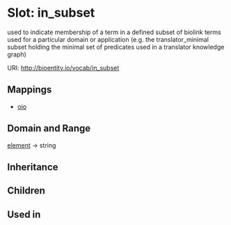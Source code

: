 # Slot: in_subset


used to indicate membership of a term in a defined subset of biolink terms used for a particular domain or application (e.g. the translator_minimal subset holding the minimal set of predicates used in a translator knowledge graph)

URI: http://bioentity.io/vocab/in_subset
## Mappings

 * [oio](oio)
## Domain and Range

[element](Element.md) -> string
## Inheritance

## Children

## Used in


